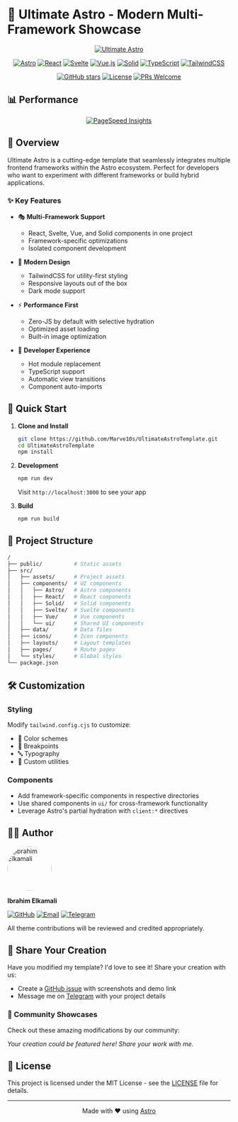 # 🚀 Ultimate Astro - Modern Multi-Framework Showcase

<div align="center">

[![Ultimate Astro](https://github.com/user-attachments/assets/19ceca2e-af6f-498a-b1e1-00f36718fc48)](https://ultimate-astro-template.vercel.app)

[![Astro](https://img.shields.io/badge/Astro-0C1222?style=for-the-badge&logo=astro&logoColor=FDFDFE)](https://astro.build)
[![React](https://img.shields.io/badge/React-20232A?style=for-the-badge&logo=react&logoColor=61DAFB)](https://reactjs.org)
[![Svelte](https://img.shields.io/badge/Svelte-4A4A55?style=for-the-badge&logo=svelte&logoColor=FF3E00)](https://svelte.dev)
[![Vue.js](https://img.shields.io/badge/Vue.js-35495E?style=for-the-badge&logo=vue.js&logoColor=4FC08D)](https://vuejs.org)
[![Solid](https://img.shields.io/badge/Solid-2C4F7C?style=for-the-badge&logo=solid&logoColor=white)](https://www.solidjs.com)
[![TypeScript](https://img.shields.io/badge/TypeScript-007ACC?style=for-the-badge&logo=typescript&logoColor=white)](https://www.typescriptlang.org)
[![TailwindCSS](https://img.shields.io/badge/TailwindCSS-38B2AC?style=for-the-badge&logo=tailwind-css&logoColor=white)](https://tailwindcss.com)

[![GitHub stars](https://img.shields.io/github/stars/Marve10s/UltimateAstroTemplate?style=social)](https://github.com/Marve10s/UltimateAstroTemplate/stargazers)
[![License](https://img.shields.io/badge/License-MIT-green.svg)](https://opensource.org/licenses/MIT)
[![PRs Welcome](https://img.shields.io/badge/PRs-welcome-brightgreen.svg)](http://makeapullrequest.com)

</div>

## 📊 Performance

<div align="center">

[![PageSpeed Insights](https://img.shields.io/badge/PageSpeed%20Score-99-success?style=for-the-badge&logo=pagespeed-insights)](https://pagespeed.web.dev/analysis/https-ultimate-astro-template-vercel-app/qj1mxysey7?form_factor=desktop)

</div>

## 🌟 Overview

Ultimate Astro is a cutting-edge template that seamlessly integrates multiple frontend frameworks within the Astro ecosystem. Perfect for developers who want to experiment with different frameworks or build hybrid applications.

### ✨ Key Features

- 🎭 **Multi-Framework Support**
  - React, Svelte, Vue, and Solid components in one project
  - Framework-specific optimizations
  - Isolated component development

- 🎨 **Modern Design**
  - TailwindCSS for utility-first styling
  - Responsive layouts out of the box
  - Dark mode support
  
- ⚡ **Performance First**
  - Zero-JS by default with selective hydration
  - Optimized asset loading
  - Built-in image optimization

- 🔄 **Developer Experience**
  - Hot module replacement
  - TypeScript support
  - Automatic view transitions
  - Component auto-imports

## 🚀 Quick Start

1. **Clone and Install**
   ```bash
   git clone https://github.com/Marve10s/UltimateAstroTemplate.git
   cd UltimateAstroTemplate
   npm install
   ```

2. **Development**
   ```bash
   npm run dev
   ```
   Visit `http://localhost:3000` to see your app

3. **Build**
   ```bash
   npm run build
   ```

## 📁 Project Structure

```bash
/
├── public/          # Static assets
├── src/
│   ├── assets/      # Project assets
│   ├── components/  # UI components
│   │   ├── Astro/   # Astro components
│   │   ├── React/   # React components
│   │   ├── Solid/   # Solid components
│   │   ├── Svelte/  # Svelte components
│   │   ├── Vue/     # Vue components
│   │   └── ui/      # Shared UI components
│   ├── data/        # Data files
│   ├── icons/       # Icon components
│   ├── layouts/     # Layout templates
│   ├── pages/       # Route pages
│   └── styles/      # Global styles
└── package.json
```

## 🛠️ Customization

### Styling
Modify `tailwind.config.cjs` to customize:
- 🎨 Color schemes
- 📱 Breakpoints
- 🔤 Typography
- 🎯 Custom utilities

### Components
- Add framework-specific components in respective directories
- Use shared components in `ui/` for cross-framework functionality
- Leverage Astro's partial hydration with `client:*` directives


## 👨‍💻 Author

<img src="https://github.com/Marve10s.png" width="100" height="100" style="border-radius: 50%;" alt="Ibrahim Elkamali"/>

**Ibrahim Elkamali**

[![GitHub](https://img.shields.io/badge/GitHub-Marve10s-black?style=flat-square&logo=github)](https://github.com/Marve10s)
[![Email](https://img.shields.io/badge/Email-igrimanigroman%40gmail.com-red?style=flat-square&logo=gmail)](mailto:igrimanigroman@gmail.com)
[![Telegram](https://img.shields.io/badge/Telegram-TheCr1nge-blue?style=flat-square&logo=telegram)](https://t.me/TheCr1nge)


All theme contributions will be reviewed and credited appropriately.

## 🎨 Share Your Creation

Have you modified my template? I'd love to see it! Share your creation with us:

- Create a [GitHub issue](https://github.com/Marve10s/UltimateAstroTemplate/issues) with screenshots and demo link
- Message me on [Telegram](https://t.me/TheCr1nge) with your project details

### 🌟 Community Showcases

Check out these amazing modifications by our community:

*Your creation could be featured here! Share your work with me.*

## 📄 License

This project is licensed under the MIT License - see the [LICENSE](LICENSE) file for details.

---

<div align="center">

Made with ❤️ using [Astro](https://astro.build)

</div>
